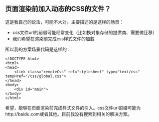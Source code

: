 ## 页面渲染前加入动态的CSS的文件？

这是我自己的说法，可能不大对。主要描述的是这样的场景：
* css文件url的前缀可能经常变化（比如换对象存储的提供商、需要做迁移）
* 我们希望在渲染前完成css样式文件的加载

所以我的方案场景代码是这样的：
```
<!DOCTYPE html>
<html>
<head>
    <link class="remoteCss" rel="stylesheet" type="text/css" tempHref="/css/global.css">
</head>
<body>
    <div id="main">
</body>
</html>
```

希望，能够在页面渲染前完成样式文件的引入。css文件url前缀可能为http://baidu.com或者其他。目前我没有搜索到相关的解决方案。
